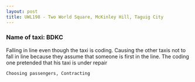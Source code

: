 ```yaml
---
layout: post
title: UWL198 - Two World Square, McKinley Hill, Taguig City
---
```


### Name of taxi: BDKC

Falling in line even though the taxi is coding. Causing the other taxis not to fall in line because they assume that someone is first in the line. The coding one pretended that his taxi is under repair

```Choosing passengers, Contracting```
